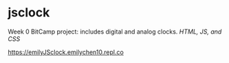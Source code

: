 # jsclock

Week 0 BitCamp project: includes digital and analog clocks.
*HTML, JS, and CSS*

https://emilyJSclock.emilychen10.repl.co
